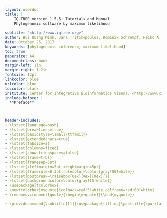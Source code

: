 ```yaml
---
layout: userdoc
title: |
    IQ-TREE version 1.5.5: Tutorials and Manual
    Phylogenomic software by maximum likelihood
    
subtitle: "<http://www.iqtree.org>"
author: Bui Quang Minh, Jana Trifinopoulos, Dominik Schrempf, Heiko A. Schmidt
date: October 25, 2017
keywords: [phylogenomic inference, maximum likelihood]
toc: true
papersize: A4
documentclass: book
margin-left: 1in
margin-right: 1.2in
fontsize: 12pt
linkcolor: blue
urlcolor: blue
toccolor: black
institute: Center for Integrative Bioinformatics Vienna, <http://www.cibiv.at>
include-before: |
  **Preface**
  
  

header-includes:
- \lstset{language=bash}
- \lstset{breaklines=true}
- \lstset{basicstyle=\small\ttfamily}
- \lstset{extendedchars=true}
- \lstset{tabsize=2}
- \lstset{columns=fixed}
- \lstset{showstringspaces=false}
- \lstset{frame=trbl}
- \lstset{framesep=5pt}
- \lstset{xleftmargin=5pt,xrightmargin=5pt}
- \lstset{framerule=0.3pt,rulecolor=\color{gray!50!white}}
- \lstset{postbreak=\raisebox{0ex}[0ex][0ex]{}}
- \lstset{backgroundcolor=\color{gray!15!white}}
- \usepackage{tcolorbox}
- \newtcolorbox{myquote}{colback=red!5!white,colframe=red!60!white}
- \renewenvironment{quote}{\begin{myquote}}{\end{myquote}}

- \providecommand{\subtitle}[1]{\usepackage{titling}\posttitle{\par\large#1\end{center}}}

---
```


